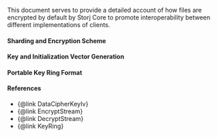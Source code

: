 This document serves to provide a detailed account of how files are encrypted
by default by Storj Core to promote interoperability between different
implementations of clients.

#### Sharding and Encryption Scheme



#### Key and Initialization Vector Generation



#### Portable Key Ring Format



#### References

* {@link DataCipherKeyIv}
* {@link EncryptStream}
* {@link DecryptStream}
* {@link KeyRing}
